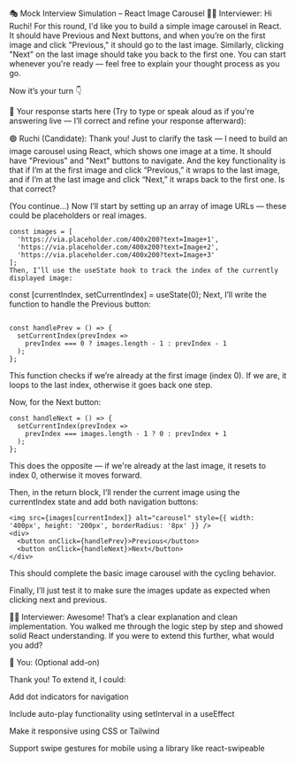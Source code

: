 🎭 Mock Interview Simulation – React Image Carousel
👨‍💼 Interviewer:
Hi Ruchi! For this round, I'd like you to build a simple image carousel in React. It should have Previous and Next buttons, and when you’re on the first image and click "Previous," it should go to the last image. Similarly, clicking "Next" on the last image should take you back to the first one.
You can start whenever you're ready — feel free to explain your thought process as you go.

Now it’s your turn 👇

🎤 Your response starts here (Try to type or speak aloud as if you're answering live — I’ll correct and refine your response afterward):

🟢 Ruchi (Candidate):
Thank you! Just to clarify the task — I need to build an image carousel using React, which shows one image at a time. It should have "Previous" and "Next" buttons to navigate. And the key functionality is that if I’m at the first image and click “Previous,” it wraps to the last image, and if I’m at the last image and click “Next,” it wraps back to the first one.
Is that correct?

(You continue...)
Now I’ll start by setting up an array of image URLs — these could be placeholders or real images.

```
const images = [
  'https://via.placeholder.com/400x200?text=Image+1',
  'https://via.placeholder.com/400x200?text=Image+2',
  'https://via.placeholder.com/400x200?text=Image+3'
];
Then, I’ll use the useState hook to track the index of the currently displayed image:
```

const [currentIndex, setCurrentIndex] = useState(0);
Next, I’ll write the function to handle the Previous button:

```

const handlePrev = () => {
  setCurrentIndex(prevIndex =>
    prevIndex === 0 ? images.length - 1 : prevIndex - 1
  );
};

```
This function checks if we’re already at the first image (index 0). If we are, it loops to the last index, otherwise it goes back one step.

Now, for the Next button:

```
const handleNext = () => {
  setCurrentIndex(prevIndex =>
    prevIndex === images.length - 1 ? 0 : prevIndex + 1
  );
};

```
This does the opposite — if we're already at the last image, it resets to index 0, otherwise it moves forward.

Then, in the return block, I’ll render the current image using the currentIndex state and add both navigation buttons:

```
<img src={images[currentIndex]} alt="carousel" style={{ width: '400px', height: '200px', borderRadius: '8px' }} />
<div>
  <button onClick={handlePrev}>Previous</button>
  <button onClick={handleNext}>Next</button>
</div>

```
This should complete the basic image carousel with the cycling behavior.

Finally, I’ll just test it to make sure the images update as expected when clicking next and previous.

👨‍💼 Interviewer:
Awesome! That’s a clear explanation and clean implementation. You walked me through the logic step by step and showed solid React understanding. If you were to extend this further, what would you add?

🎤 You: (Optional add-on)

Thank you! To extend it, I could:

Add dot indicators for navigation

Include auto-play functionality using setInterval in a useEffect

Make it responsive using CSS or Tailwind

Support swipe gestures for mobile using a library like react-swipeable

